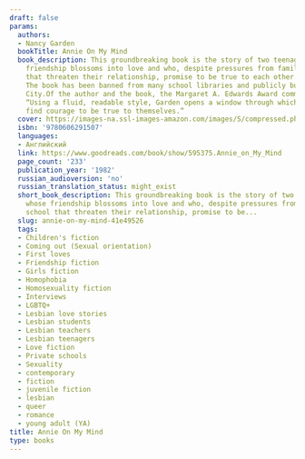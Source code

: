 ```yaml
---
draft: false
params:
  authors:
  - Nancy Garden
  bookTitle: Annie On My Mind
  book_description: This groundbreaking book is the story of two teenage girls whose
    friendship blossoms into love and who, despite pressures from family and school
    that threaten their relationship, promise to be true to each other and their feelings.
    The book has been banned from many school libraries and publicly burned in Kansas
    City.Of the author and the book, the Margaret A. Edwards Award committee said,
    “Using a fluid, readable style, Garden opens a window through which readers can
    find courage to be true to themselves.”
  cover: https://images-na.ssl-images-amazon.com/images/S/compressed.photo.goodreads.com/books/1388360021i/595375.jpg
  isbn: '9780606291507'
  languages:
  - Английский
  link: https://www.goodreads.com/book/show/595375.Annie_on_My_Mind
  page_count: '233'
  publication_year: '1982'
  russian_audioversion: 'no'
  russian_translation_status: might_exist
  short_book_description: This groundbreaking book is the story of two teenage girls
    whose friendship blossoms into love and who, despite pressures from family and
    school that threaten their relationship, promise to be...
  slug: annie-on-my-mind-41e49526
  tags:
  - Children's fiction
  - Coming out (Sexual orientation)
  - First loves
  - Friendship fiction
  - Girls fiction
  - Homophobia
  - Homosexuality fiction
  - Interviews
  - LGBTQ+
  - Lesbian love stories
  - Lesbian students
  - Lesbian teachers
  - Lesbian teenagers
  - Love fiction
  - Private schools
  - Sexuality
  - contemporary
  - fiction
  - juvenile fiction
  - lesbian
  - queer
  - romance
  - young adult (YA)
title: Annie On My Mind
type: books
---
```

